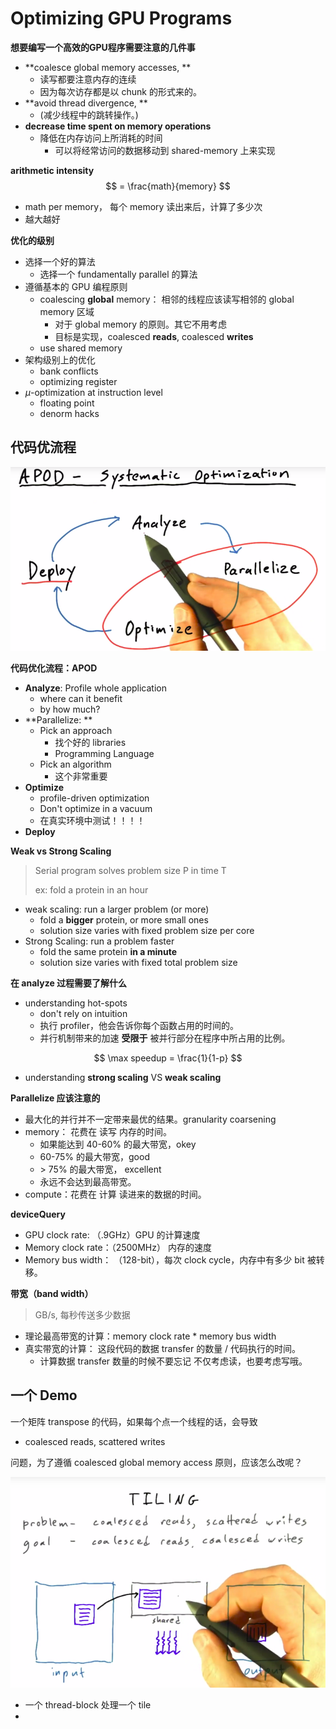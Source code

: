 # Optimizing GPU Programs

**想要编写一个高效的GPU程序需要注意的几件事**

* **coalesce global memory accesses, **
  * 读写都要注意内存的连续
  * 因为每次访存都是以 chunk 的形式来的。
* **avoid thread divergence, **
  * (减少线程中的跳转操作。)
* **decrease time spent on memory operations**
  * 降低在内存访问上所消耗的时间
    * 可以将经常访问的数据移动到 shared-memory 上来实现



**arithmetic intensity**
$$
 = \frac{math}{memory}
$$

* math per memory， 每个 memory 读出来后，计算了多少次
* 越大越好



**优化的级别**

* 选择一个好的算法 
  * 选择一个 fundamentally parallel 的算法
* 遵循基本的 GPU 编程原则
  * coalescing **global** memory： 相邻的线程应该读写相邻的 global memory 区域
    * 对于 global memory 的原则。其它不用考虑
    * 目标是实现，coalesced **reads**, coalesced **writes**
  * use shared memory
* 架构级别上的优化
  * bank conflicts
  * optimizing register
* $\mu$-optimization at instruction level 
  * floating point
  * denorm hacks




## 代码优流程


![](../../imgs/apod-1.png)

**代码优化流程：APOD**

* **Analyze**: Profile whole application 
  * where can it benefit
  * by how much?
* **Parallelize: ** 
  * Pick an approach
    * 找个好的 libraries
    * Programming Language
  * Pick an algorithm
    * 这个非常重要
* **Optimize**
  * profile-driven optimization
  * Don't optimize in a vacuum
  * 在真实环境中测试！！！！
* **Deploy**



**Weak vs Strong Scaling**

> Serial program solves problem size P in time T
>
> ex: fold a protein in an hour

* weak scaling: run a larger problem (or more)
  * fold a **bigger** protein, or more small ones
  * solution size varies with fixed problem size per core
* Strong Scaling: run a problem faster
  * fold the same protein **in a minute**
  * solution size varies with fixed total problem size



**在 analyze 过程需要了解什么**

* understanding hot-spots
  * don't rely on intuition
  * 执行 profiler，他会告诉你每个函数占用的时间的。
  * 并行机制带来的加速 **受限于** 被并行部分在程序中所占用的比例。

$$
\max speedup = \frac{1}{1-p}
$$

* understanding **strong scaling** VS **weak scaling**



**Parallelize 应该注意的**

* 最大化的并行并不一定带来最优的结果。granularity coarsening
* memory： 花费在 读写 内存的时间。
  * 如果能达到 40-60% 的最大带宽，okey
  * 60-75% 的最大带宽，good
  * \> 75% 的最大带宽， excellent
  * 永远不会达到最高带宽。
* compute：花费在 计算 读进来的数据的时间。



**deviceQuery**

* GPU clock rate:  （.9GHz）GPU 的计算速度
* Memory clock rate：（2500MHz） 内存的速度
* Memory bus width： （128-bit），每次 clock cycle，内存中有多少 bit 被转移。



**带宽（band width）**

> GB/s, 每秒传送多少数据

* 理论最高带宽的计算：memory clock rate * memory bus width
* 真实带宽的计算： 这段代码的数据 transfer 的数量 / 代码执行的时间。
  * 计算数据 transfer 数量的时候不要忘记 不仅考虑读，也要考虑写哦。



## 一个 Demo

一个矩阵 transpose 的代码，如果每个点一个线程的话，会导致

* coalesced reads, scattered writes

问题，为了遵循 coalesced global memory access 原则，应该怎么改呢？

![](../../imgs/tiling-1.png)

* 一个 thread-block 处理一个 tile
* ​





